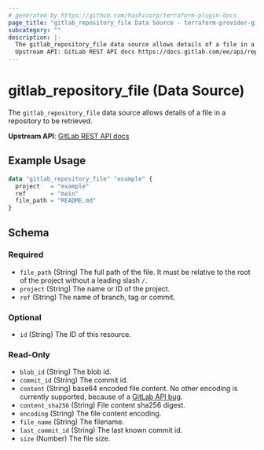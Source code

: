 ```yaml
---
# generated by https://github.com/hashicorp/terraform-plugin-docs
page_title: "gitlab_repository_file Data Source - terraform-provider-gitlab"
subcategory: ""
description: |-
  The gitlab_repository_file data source allows details of a file in a repository to be retrieved.
  Upstream API: GitLab REST API docs https://docs.gitlab.com/ee/api/repository_files.html
---
```


# gitlab_repository_file (Data Source)

The `gitlab_repository_file` data source allows details of a file in a repository to be retrieved.

**Upstream API**: [GitLab REST API docs](https://docs.gitlab.com/ee/api/repository_files.html)

## Example Usage

```terraform
data "gitlab_repository_file" "example" {
  project   = "example"
  ref       = "main"
  file_path = "README.md"
}
```

<!-- schema generated by tfplugindocs -->
## Schema

### Required

- `file_path` (String) The full path of the file. It must be relative to the root of the project without a leading slash `/`.
- `project` (String) The name or ID of the project.
- `ref` (String) The name of branch, tag or commit.

### Optional

- `id` (String) The ID of this resource.

### Read-Only

- `blob_id` (String) The blob id.
- `commit_id` (String) The commit id.
- `content` (String) base64 encoded file content. No other encoding is currently supported, because of a [GitLab API bug](https://gitlab.com/gitlab-org/gitlab/-/issues/342430).
- `content_sha256` (String) File content sha256 digest.
- `encoding` (String) The file content encoding.
- `file_name` (String) The filename.
- `last_commit_id` (String) The last known commit id.
- `size` (Number) The file size.


